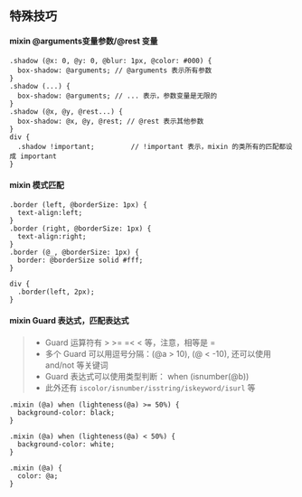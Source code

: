 ## 特殊技巧 

#### mixin @arguments变量参数/@rest 变量
```less
.shadow (@x: 0, @y: 0, @blur: 1px, @color: #000) {
  box-shadow: @arguments; // @arguments 表示所有参数
}
.shadow (...) {
  box-shadow: @arguments; // ... 表示，参数变量是无限的
}
.shadow (@x, @y, @rest...) {
  box-shadow: @x, @y, @rest; // @rest 表示其他参数
}
div {
  .shadow !important;         // !important 表示，mixin 的类所有的匹配都设成 important
}
```

#### mixin 模式匹配
```less
.border (left, @borderSize: 1px) {
  text-align:left;
}
.border (right, @borderSize: 1px) {
  text-align:right;
}
.border (@_, @borderSize: 1px) {
  border: @borderSize solid #fff;
}

div {
  .border(left, 2px);
}
```

#### mixin Guard 表达式，匹配表达式
> * Guard 运算符有 > >= =< < 等，注意，相等是 = 
> * 多个 Guard 可以用逗号分隔：(@a > 10), (@ < -10), 还可以使用 and/not 等关键词
> * Guard 表达式可以使用类型判断： when (isnumber(@b))
> * 此外还有 `iscolor/isnumber/isstring/iskeyword/isurl` 等

```less
.mixin (@a) when (lighteness(@a) >= 50%) {
  background-color: black;
}

.mixin (@a) when (lighteness(@a) < 50%) {
  background-color: white;
}

.mixin (@a) {
  color: @a;
}
```


